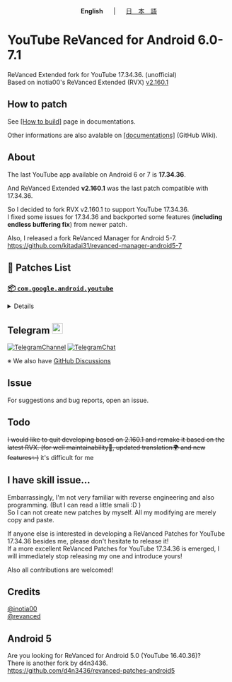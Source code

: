 <p align="center"><b>English</b>&nbsp;&nbsp;&nbsp;&nbsp;&nbsp;&nbsp;|&nbsp;&nbsp;&nbsp;&nbsp;&nbsp;&nbsp;<a href="https://github.com/kitadai31/revanced-patches-android6-7/wiki/README_JP">日　本　語</a></p>

# YouTube ReVanced for Android 6.0-7.1
ReVanced Extended fork for YouTube 17.34.36. (unofficial)  
Based on inotia00's ReVanced Extended (RVX) [v2.160.1](https://github.com/inotia00/revanced-patches/releases/tag/v2.160.1)

## How to patch
See [[How to build]](https://github.com/kitadai31/revanced-patches-android6-7/wiki/How-to-build) page in documentations.

Other informations are also avalable on [[documentations]](https://github.com/kitadai31/revanced-patches-android6-7/wiki) (GitHub Wiki).

## About
The last YouTube app available on Android 6 or 7 is **17.34.36**.

And ReVanced Extended **v2.160.1** was the last patch compatible with 17.34.36.

So I decided to fork RVX v2.160.1 to support YouTube 17.34.36.  
I fixed some issues for 17.34.36 and backported some features (**including endless buffering fix**) from newer patch.

Also, I released a fork ReVanced Manager for Android 5-7.  
https://github.com/kitadai31/revanced-manager-android5-7

## 🧩 Patches List

### [📦 `com.google.android.youtube`](https://play.google.com/store/apps/details?id=com.google.android.youtube)
<details>

Target version: 17.34.36

| 💊 Patch | 📜 Description | 🏹 Target Version |
|:--------:|:--------------:|:-----------------:|
| `check-android-version` | If the device is Android 8.0 or higher, show a warning dialog. |
| `custom-branding-icon-afn-blue` | Changes the YouTube launcher icon (Afn / Blue). |
| `custom-branding-icon-afn-red` | Changes the YouTube launcher icon (Afn / Red). |
| `custom-branding-icon-revancify` | Changes the YouTube launcher icon (Revancify). |
| `custom-branding-name` | Changes the YouTube launcher name to your choice (defaults to ReVanced Extended). |
| `custom-seekbar-color` | Change seekbar color in dark mode. |
| `custom-video-speed` | Adds more video speed options. |
| `default-video-quality` | Adds ability to set default video quality settings. |
| `default-video-speed` | Adds ability to set default video speed settings. |
| `disable-haptic-feedback` | Disable haptic feedback when swiping. |
| `disable-landscape-mode` | Disable landscape mode when entering fullscreen. |
| `disable-update-screen` | Disables the "Update your app" screen. |
| `enable-external-browser` | Use an external browser to open the url. |
| `enable-minimized-playback` | Enables minimized and background playback. |
| `enable-old-quality-layout` | Enables the original quality flyout menu. |
| `enable-open-links-directly` | Bypass URL redirects (youtube.com/redirect) when opening links in video descriptions. |
| `enable-seekbar-tapping` | Enables tap-to-seek on the seekbar of the video player. |
| `enable-tablet-miniplayer` | Enables the tablet mini player layout. |
| `enable-wide-searchbar` | Replaces the search icon with a wide search bar. This will hide the YouTube logo when active. |
| `force-premium-heading` | Forces premium heading on the home screen. |
| `force-vp9-codec` | Forces the VP9 codec for videos. |
| `header-switch` | Add switch to change header. |
| `hide-auto-captions` | Hide captions from being automatically enabled. |
| `hide-auto-player-popup-panels` | Hide automatic popup panels (playlist or live chat) on video player. |
| `hide-autoplay-button` | Hides the autoplay button in the video player. |
| `hide-button-container` | Adds the options to hide action buttons under a video. |
| `hide-cast-button` | Hides the cast button in the video player. |
| `hide-channel-watermark` | Hides creator's watermarks on videos. |
| `hide-comment-component` | Adds options to hide comment component under a video. |
| `hide-create-button` | Hides the create button in the navigation bar. |
| `hide-crowdfunding-box` | Hides the crowdfunding box between the player and video description. |
| `hide-email-address` | Hides the email address in the account switcher. |
| `hide-endscreen-cards` | Hides the suggested video cards at the end of a video in fullscreen. |
| `hide-endscreen-overlay` | Hide endscreen overlay on swipe controls. |
| `hide-filmstrip-overlay` | Hide flimstrip overlay on swipe controls. |
| `hide-firsttime-background-notification` | Disable notification when you launch background play for the first time. |
| `hide-flyout-panel` | Adds options to hide player settings flyout panel. |
| `hide-fullscreen-panels` | Hides video description and comments panel in fullscreen view. |
| `hide-general-ads` | Hooks the method which parses the bytes into a ComponentContext to filter components. |
| `hide-info-cards` | Hides info-cards in videos. |
| `hide-live-chat-button` | Hides the live chat button in the video player. |
| `hide-mix-playlists` | Removes mix playlists from home feed and video player. |
| `hide-next-prev-button` | Hides the next prev button in the player controller. |
| `hide-player-captions-button` | Hides the captions button in the video player. |
| `hide-player-overlay-filter` | Remove the dark filter layer from the player's background. |
| `hide-shorts-button` | Hides the shorts button in the navigation bar. |
| `hide-shorts-component` | Hides other Shorts components. |
| `hide-snackbar` | Hides the snackbar action popup. |
| `hide-startup-shorts-player` | Disables playing YouTube Shorts when launching YouTube. |
| `hide-suggested-actions` | Hide the suggested actions bar inside the player. |
| `hide-time-and-seekbar` | Hides progress bar and time counter on videos. |
| `hide-tooltip-content` | Hides the tooltip box that appears on first install. |
| `hide-video-ads` | Removes ads in the video player. |
| `layout-switch` | Tricks the dpi to use some tablet/phone layouts. |
| `materialyou` | Enables MaterialYou theme for Android 12+ |
| `microg-support` | Allows YouTube ReVanced to run without root and under a different package name with GmsCore. ("GmsCore" is new Vanced MicroG). |
| `optimize-resource` | Removes duplicate resources and adds missing translation files from YouTube. |
| `overlay-buttons` | Add overlay buttons for ReVanced Extended. |
| `patch-options` | Create an options.toml file. |
| `remove-player-button-background` | Removes the background from the video player buttons. |
| `return-youtube-dislike` | Shows the dislike count of videos using the Return YouTube Dislike API. |
| `settings` | Applies mandatory patches to implement ReVanced settings into the application. |
| `shorts-seek` | Replace search and menu button in Shorts player with skip/rewind button. |
| `sponsorblock` | Integrates SponsorBlock which allows skipping video segments such as sponsored content. |
| `spoof-app-version` | Spoof the YouTube client version to enable the new layout or restore old layout. |
| `spoof-client` | Adds options to spoofs the client to allow video playback. |
| `swipe-controls` | Adds volume and brightness swipe controls. |
| `switch-create-notification` | Switching the create button and notification button. |
| `theme` | Applies a custom theme (default: amoled). |
| `translations` | Add Crowdin Translations. |
</details>

## Telegram <img height="24px" src="https://user-images.githubusercontent.com/13122796/178032213-faf25ab8-0bc3-4a94-a730-b524c96df124.png" />
[![TelegramChannel](https://img.shields.io/badge/Telegram_news_channel-2CA5E0?style=for-the-badge&logo=Telegram&logoColor=white)](https://t.me/rvx_for_a6_7)
[![TelegramChat](https://img.shields.io/badge/Telegram_chat_group-2CA5E0?style=for-the-badge&logo=Telegram&logoColor=white)](https://t.me/rvx_for_a6_7_chat)

※ We also have [GitHub Discussions](https://github.com/kitadai31/revanced-patches-android6-7/discussions)

## Issue
For suggestions and bug reports, open an issue.

## Todo
~~I would like to quit developing based on 2.160.1 and remake it based on the latest RVX. (for well maintainability🔧, updated translation🌍 and new features✨)~~ it's difficult for me

## I have skill issue...
Embarrassingly, I'm not very familiar with reverse engineering and also programming. (But I can read a little smali :D )  
So I can not create new patches by myself. All my modifying are merely copy and paste.

If anyone else is interested in developing a ReVanced Patches for YouTube 17.34.36 besides me, please don't hesitate to release it!  
If a more excellent ReVanced Patches for YouTube 17.34.36 is emerged, I will immediately stop releasing my one and introduce yours!

Also all contributions are welcomed!

## Credits
[@inotia00](https://github.com/inotia00)  
[@revanced](https://github.com/revanced)

## Android 5
Are you looking for ReVanced for Android 5.0 (YouTube 16.40.36)?  
There is another fork by d4n3436.  
https://github.com/d4n3436/revanced-patches-android5

